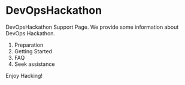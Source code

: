 # DevOpsHackathon
DevOpsHackathon Support Page. We provide some information about DevOps Hackathon.

1. Preparation
2. Getting Started
3. FAQ
4. Seek assistance

Enjoy Hacking!
